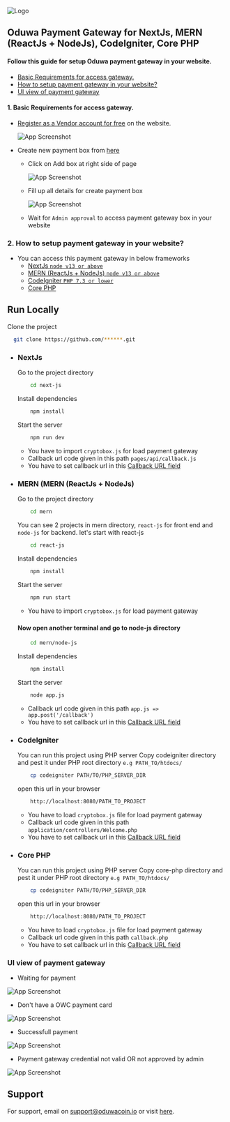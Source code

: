 

![Logo](https://www.oduwagateway.com/odw/landing/images/logo.png)


## Oduwa Payment Gateway for NextJs, MERN (ReactJs + NodeJs), CodeIgniter, Core PHP

#### Follow this guide for setup Oduwa payment gateway in your website.
- [Basic Requirements for access gateway.](#basic-requirements)
- [How to setup payment gateway in your website?](#how-to-setup)
- [UI view of payment gateway](#ui-view)

<a name="basic-requirements"></a>
#### 1. Basic Requirements for access gateway.

- [Register as a Vendor account for free](https://www.oduwagateway.com/register) on the website.

    ![App Screenshot](https://www.oduwagateway.com/odw/githubdata/register-as-vendor.png)

- Create new payment box from [here](https://www.oduwagateway.com/webandor/apply-new-box)
    - Click on Add box at right side of page

        ![App Screenshot](https://www.oduwagateway.com/odw/githubdata/new-payment-box-1.png)
        <a name="createPaymentbox2"></a>
    - Fill up all details for create payment box

        ![App Screenshot](https://www.oduwagateway.com/odw/githubdata/new-payment-box-2.png)

    - Wait for `Admin approval` to access payment gateway box in your website

<a name="how-to-setup"></a>
### 2. How to setup payment gateway in your website?

- You can access this payment gateway in below frameworks
    - [NextJs `node v13 or above`](#nextjs)
    - [MERN (ReactJs + NodeJs)  `node v13 or above`](#mern)
    - [CodeIgniter `PHP 7.3 or lower`](#codeIgniter)
    - [Core PHP](#core-php)

## Run Locally

   Clone the project

```bash
  git clone https://github.com/******.git
```
<a name="nextjs"></a>
- ### NextJs
    Go to the project directory

    ```bash
        cd next-js
    ```

    Install dependencies

    ```bash
        npm install
    ```

    Start the server

    ```bash
        npm run dev
    ```
    - You have to import `cryptobox.js` for load payment gateway
    - Callback url code given in this path `pages/api/callback.js`
    - You have to set callback url in this [Callback URL field](#createPaymentbox2)
 

            
<a name="mern"></a>
- ### MERN (MERN (ReactJs + NodeJs)
    Go to the project directory
    ```bash
        cd mern
    ```

    You can see 2 projects in mern directory, `react-js` for front end and `node-js` for backend.
    let's start with react-js
    ```bash
        cd react-js
    ```

    Install dependencies

    ```bash
        npm install
    ```

    Start the server

    ```bash
        npm run start
    ```
    - You have to import `cryptobox.js` for load payment gateway
    ###

    #### Now open another terminal and go to node-js directory
    ```bash
        cd mern/node-js
    ```

    Install dependencies

    ```bash
        npm install
    ```

    Start the server

    ```bash
        node app.js
    ```
    - Callback url code given in this path `app.js => app.post('/callback')`
    - You have to set callback url in this [Callback URL field](#createPaymentbox2)
    
<a name="codeIgniter"></a>
- ### CodeIgniter
    You can run this project using PHP server
    Copy codeigniter directory and pest it under PHP root directory `e.g PATH_TO/htdocs/`
    ```bash
        cp codeigniter PATH/TO/PHP_SERVER_DIR 
    ```

    open this url in your browser

    ```bash
        http://localhost:8080/PATH_TO_PROJECT
    ```
    - You have to load `cryptobox.js` file for load payment gateway
    - Callback url code given in this path `application/controllers/Welcome.php`
    - You have to set callback url in this [Callback URL field](#createPaymentbox2)

<a name="core-php"></a>
- ### Core PHP
    You can run this project using PHP server
    Copy core-php directory and pest it under PHP root directory `e.g PATH_TO/htdocs/`
    ```bash
        cp codeigniter PATH/TO/PHP_SERVER_DIR 
    ```

    open this url in your browser

    ```bash
        http://localhost:8080/PATH_TO_PROJECT
    ```
    - You have to load `cryptobox.js` file for load payment gateway
    - Callback url code given in this path `callback.php`
    - You have to set callback url in this [Callback URL field](#createPaymentbox2)

<a name="ui-view"></a>
### UI view of payment gateway
- Waiting for payment

![App Screenshot](https://www.oduwagateway.com/odw/githubdata/payment-awaiting.png)

- Don't have a OWC payment card

![App Screenshot](https://www.oduwagateway.com/odw/githubdata/dont-have-card.png)

- Successfull payment

![App Screenshot](https://www.oduwagateway.com/odw/githubdata/success-payment.png)

- Payment gateway credential not valid OR not approved by admin

![App Screenshot](https://www.oduwagateway.com/odw/githubdata/box-not-valid.png)


## Support
For support, email on support@oduwacoin.io or visit [here](https://www.oduwagateway.com/contact).
